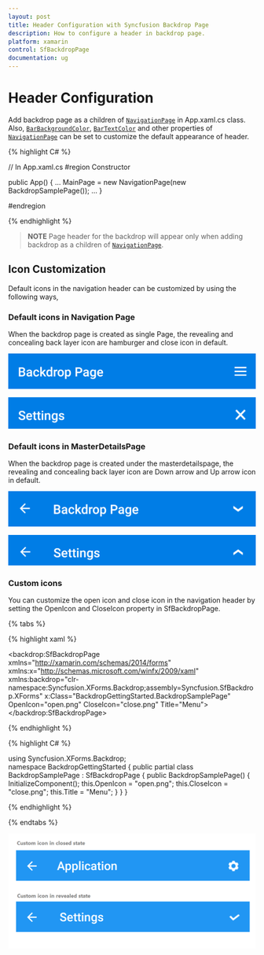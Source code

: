 ```yaml
---
layout: post
title: Header Configuration with Syncfusion Backdrop Page
description: How to configure a header in backdrop page.
platform: xamarin
control: SfBackdropPage
documentation: ug
---
```


# Header Configuration

Add backdrop page as a children of [`NavigationPage`](https://docs.microsoft.com/en-us/dotnet/api/xamarin.forms.navigationpage?view=xamarin-forms) in App.xaml.cs class. Also, [`BarBackgroundColor`](https://docs.microsoft.com/en-us/dotnet/api/xamarin.forms.navigationpage.barbackgroundcolor?view=xamarin-forms), [`BarTextColor`](https://docs.microsoft.com/en-us/dotnet/api/xamarin.forms.navigationpage.bartextcolor?view=xamarin-forms) and other properties of [`NavigationPage`](https://docs.microsoft.com/en-us/dotnet/api/xamarin.forms.navigationpage?view=xamarin-forms) can be set to customize the default appearance of header.
 
{% highlight C# %} 

// In App.xaml.cs 
#region Constructor

public App()
{ 
   … 
  MainPage = new NavigationPage(new BackdropSamplePage());
   … 
}

#endregion 

{% endhighlight %}

>**NOTE**
Page header for the backdrop will appear only when adding backdrop as a children of [`NavigationPage`](https://docs.microsoft.com/en-us/dotnet/api/xamarin.forms.navigationpage?view=xamarin-forms).
 
## Icon Customization

Default icons in the navigation header can be customized by using the following ways,

### Default icons in Navigation Page

When the backdrop page is created as single Page, the revealing and concealing back layer icon are hamburger and close icon in default.

![Hamburger icon](Header-Configuration-images/Hamburger.png)

![Close icon](Header-Configuration-images/Close.png)

### Default icons in MasterDetailsPage

When the backdrop page is created under the masterdetailspage, the revealing and concealing back layer icon are Down arrow and Up arrow icon in default.

![Down Arrow icon](Header-Configuration-images/DownArrrow.png)

![Up Arrow icon](Header-Configuration-images/UpArrow.png)

### Custom icons

You can customize the open icon and close icon in the navigation header by setting the OpenIcon and CloseIcon property in SfBackdropPage.

{% tabs %} 

{% highlight xaml %} 

<?xml version="1.0" encoding="UTF-8"?>
<backdrop:SfBackdropPage
    xmlns="http://xamarin.com/schemas/2014/forms"
    xmlns:x="http://schemas.microsoft.com/winfx/2009/xaml"
    xmlns:backdrop="clr-namespace:Syncfusion.XForms.Backdrop;assembly=Syncfusion.SfBackdrop.XForms"
    x:Class="BackdropGettingStarted.BackdropSamplePage"
OpenIcon="open.png"
    CloseIcon="close.png"
    Title="Menu">
</backdrop:SfBackdropPage>

{% endhighlight %}

{% highlight C# %} 

using Syncfusion.XForms.Backdrop;	
namespace BackdropGettingStarted
{
    public partial class BackdropSamplePage : SfBackdropPage
    {
        public BackdropSamplePage()
        {
            InitializeComponent();
			this.OpenIcon = "open.png";
    this.CloseIcon = "close.png";
	    this.Title = "Menu";
        }
    }
}

{% endhighlight %}

{% endtabs %}

 ![Custom icons](Header-Configuration-images/IconsCustomization.png)
 
